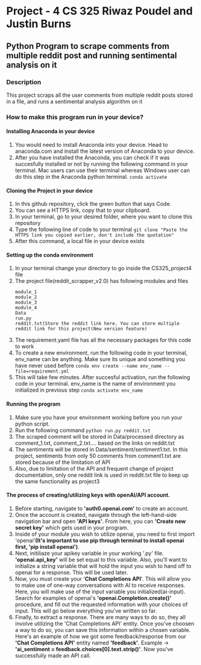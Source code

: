 # Project - 4 CS 325 Riwaz Poudel and Justin Burns
## Python Program to scrape comments from multiple reddit post and running sentimental analysis on it
### Description
This project scraps all the user comments from multiple reddit posts stored in a file, and runs a sentimental analysis algorithm on it
### How to make this program run in your device?
#### Installing Anaconda in your device
1. You would need to install Anaconda into your device. Head to anaconda.com and install the latest version of Anaconda to your device.
2. After you have installed the Anaconda, you can check if it was succesfully installed or not by running the following command in your terminal. Mac users can use their terminal whereas Windows user can do this step in the Anaconda python terminal. 
   ```conda activate```
#### Cloning the Project in your device
1. In this github repository, click the green button that says Code.
2. You can see a HTTPS link, copy that to your clipboard.
3. In your terminal, go to your desired folder, where you want to clone this repository
4. Type the following line of code to your terminal
   ```git clone "Paste the HTTPS link you copied earlier, don't include the quotation"```
5. After this command, a local file in your device exists
#### Setting up the conda environment
1. In your terminal change your directory to go inside the CS325_project4 file
2. The project file(reddit_scrapper_v2.0) has following modules and files
   ```
   module_1
   module_2
   module_3
   module_4
   Data
   run.py
   reddit.txt(Store the reddit link here. You can store multiple reddit link for this project(New version feature)
   ```
3. The requirement.yaml file has all the necessary packages for this code to work
4. To create a new environment, run the following code in your terminal, env_name can be anything. Make sure its unique and something you have never used before
   ```conda env create --name env_name --file=requirement.yml```
5. This will take few minutes. After succesful activation, run the following code in your terminal. env_name is the name of environment you initialized in previous step
   ```conda activate env_name```
#### Running the program
   
   1. Make sure you have your environment working before you run your python script.
   2. Run the following command
      ```python run.py reddit.txt ```
   3. The scraped comment will be stored in Data/processed directory as comment_1.txt, comment_2.txt.... based on the links on reddit.txt
   4. The sentiments will be stored in Data/sentiment/sentiment1.txt. In this project, sentiments from only 50 comments from comment1.txt are stored because of the limitation of API
   5. Also, due to limitation of the API and frequent change of project documentation, only one reddit link is used in reddit.txt file to keep up the same functionality as project3

#### The process of creating/utilizing keys with openAI/API account.
   1. Before starting, navigate to **'auth0.openai.com'** to create an account.
   2. Once the account is created, navigate through the left-hand-side navigation bar and open **'API keys'**. From here, you can **'Create new secret key'** which gets used in your program.
   3. Inside of your module you wish to utilize openai, you need to first import 'openai'**(It's important to use pip through terminal to install openai first, 'pip install openai')**.
   4. Next, initiliaze your apikey variable in your working '.py' file. **'openai.api_key'** will be set equal to this variable. Also, you'll want to initialize a string variable that will hold the input you wish to hand off to openai for a response. This will be used later.
   5. Now, you must create your '**Chat Completions API**'. This will allow you to make use of one-way conversations with AI to receive responses. Here, you will make use of the input variable you initialized(ai-input). Search for examples of openai's **'openai.Completion.create()'** procedure, and fill out the requested information with your choices of input. This will go below everything you've written so far.
   6. Finally, to extract a response. There are many ways to do so, they all involve utilizing the 'Chat Completions API' entity. Once you've choosen a way to do so, you can save this information within a chosen variable. Here's an example of how we got some feedback/response from our **'Chat Completions API'** entity named **'feedback'**. Example -> **'ai_sentiment = feedback.choices[0].text.strip()'**. Now you've successfully made an API  call.
